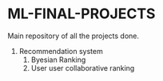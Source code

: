 # ML-FINAL-PROJECTS
Main repository of all the projects done.

1. Recommendation system
    1. Byesian Ranking
    2. User user collaborative ranking
